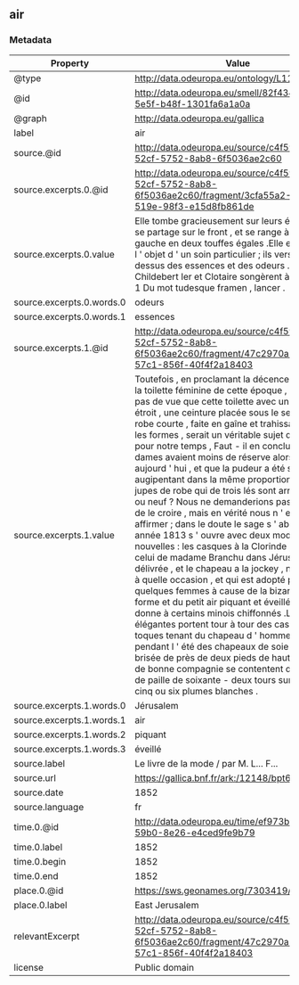 ## air

### Metadata

| Property | Value |
| -------- | ----- |
| @type | http://data.odeuropa.eu/ontology/L11_Smell |
| @id | http://data.odeuropa.eu/smell/82f4344f-a0df-5e5f-b48f-1301fa6a1a0a |
| @graph | http://data.odeuropa.eu/gallica |
| label | air |
| source.@id | http://data.odeuropa.eu/source/c4f5902e-52cf-5752-8ab8-6f5036ae2c60 |
| source.excerpts.0.@id | http://data.odeuropa.eu/source/c4f5902e-52cf-5752-8ab8-6f5036ae2c60/fragment/3cfa55a2-6791-519e-98f3-e15d8fb861de |
| source.excerpts.0.value | Elle tombe gracieusement sur leurs épaules ; elle se partage sur le front , et se range à droite et gauche en deux touffes égales .Elle est pour eux l ' objet d ' un soin particulier ; ils versent même dessus des essences et des odeurs .» Quand Childebert Ier et Clotaire songèrent à s ' emparer 1 Du mot tudesque framen , lancer . |
| source.excerpts.0.words.0 | odeurs |
| source.excerpts.0.words.1 | essences |
| source.excerpts.1.@id | http://data.odeuropa.eu/source/c4f5902e-52cf-5752-8ab8-6f5036ae2c60/fragment/47c2970a-7a74-57c1-856f-40f4f2a18403 |
| source.excerpts.1.value | Toutefois , en proclamant la décence relative de la toilette féminine de cette époque , ne perdops pas de vue que cette toilette avec un corsage étroit , une ceinture placée sous le sein , et une robe courte , faite en gaîne et trahissant toutes les formes , serait un véritable sujet de scandale pour notre temps , Faut - il en conclure que les dames avaient moins de réserve alors qu ' aujourd ' hui , et que la pudeur a été s ' augipentant dans la même proportion que les jupes de robe qui de trois lés sont arrivées 4 huit ou neuf ? Nous ne demanderions pas mieux que de le croire , mais en vérité nous n ' estions l ' affirmer ; dans le doute le sage s ' abstient .L ' année 1813 s ' ouvre avec deux modes nouvelles : les casques à la Clorinde , imités de celui de madame Branchu dans Jérusalem délivrée , et le chapeau a la jockey , né on ne sait à quelle occasion , et qui est adopté par quelques femmes à cause de la bizarrerie de sa forme et du petit air piquant et éveillé qu ' il donne à certains minois chiffonnés .Les élégantes portent tour à tour des casques , des toques tenant du chapeau d ' homme , et pendant l ' été des chapeaux de soie à forme brisée de près de deux pieds de haut ; les dames de bonne compagnie se contentent du chapeau de paille de soixante - deux tours surmonté de cinq ou six plumes blanches . |
| source.excerpts.1.words.0 | Jérusalem |
| source.excerpts.1.words.1 | air |
| source.excerpts.1.words.2 | piquant |
| source.excerpts.1.words.3 | éveillé |
| source.label | Le livre de la mode / par M. L... F... |
| source.url | https://gallica.bnf.fr/ark:/12148/bpt6k6567018x |
| source.date | 1852 |
| source.language | fr |
| time.0.@id | http://data.odeuropa.eu/time/ef973b5e-df67-59b0-8e26-e4ced9fe9b79 |
| time.0.label | 1852 |
| time.0.begin | 1852 |
| time.0.end | 1852 |
| place.0.@id | https://sws.geonames.org/7303419/ |
| place.0.label | East Jerusalem |
| relevantExcerpt | http://data.odeuropa.eu/source/c4f5902e-52cf-5752-8ab8-6f5036ae2c60/fragment/47c2970a-7a74-57c1-856f-40f4f2a18403 |
| license | Public domain |
